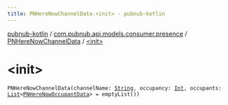 ```yaml
---
title: PNHereNowChannelData.<init> - pubnub-kotlin
---
```


[pubnub-kotlin](../../index.html) / [com.pubnub.api.models.consumer.presence](../index.html) / [PNHereNowChannelData](index.html) / [&lt;init&gt;](./-init-.html)

# &lt;init&gt;

`PNHereNowChannelData(channelName: `[`String`](https://kotlinlang.org/api/latest/jvm/stdlib/kotlin/-string/index.html)`, occupancy: `[`Int`](https://kotlinlang.org/api/latest/jvm/stdlib/kotlin/-int/index.html)`, occupants: `[`List`](https://kotlinlang.org/api/latest/jvm/stdlib/kotlin.collections/-list/index.html)`<`[`PNHereNowOccupantData`](../-p-n-here-now-occupant-data/index.html)`> = emptyList())`